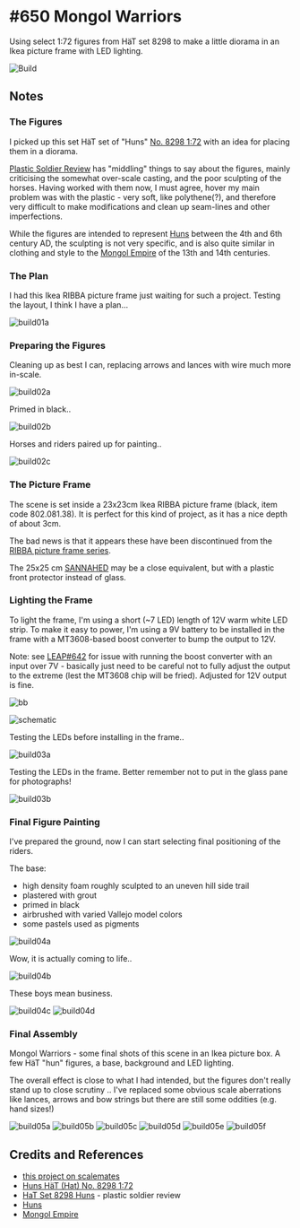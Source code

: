 # #650 Mongol Warriors

Using select 1:72 figures from HäT set 8298 to make a little diorama in an Ikea picture frame with LED lighting.

![Build](./assets/MongolWarriors_build.jpg?raw=true)

## Notes

### The Figures

I picked up this set HäT set of "Huns" [No. 8298 1:72](https://www.scalemates.com/kits/haet-hat-8298-huns--1111298)
with an idea for placing them in a diorama.

[Plastic Soldier Review](http://www.plasticsoldierreview.com/Review.aspx?id=2091)
has "middling" things to say about the figures, mainly criticising the somewhat over-scale casting, and the poor  sculpting of the horses.
Having worked with them now, I must agree, hover my main problem was with the plastic - very soft, like polythene(?), and
therefore very difficult to make modifications and clean up seam-lines and other imperfections.

While the figures are intended to represent [Huns](https://en.wikipedia.org/wiki/Huns) between the 4th and 6th century AD,
the sculpting is not very specific, and is also quite similar in clothing and style to the
[Mongol Empire](https://en.wikipedia.org/wiki/Mongol_Empire) of the 13th and 14th centuries.

### The Plan

I had this Ikea RIBBA picture frame just waiting for such a project. Testing the layout, I think I have a plan...

![build01a](./assets/build01a.jpg?raw=true)

### Preparing the Figures

Cleaning up as best I can, replacing arrows and lances with wire much more in-scale.

![build02a](./assets/build02a.jpg?raw=true)

Primed in black..

![build02b](./assets/build02b.jpg?raw=true)

Horses and riders paired up for painting..

![build02c](./assets/build02c.jpg?raw=true)

### The Picture Frame

The scene is set inside a 23x23cm Ikea RIBBA picture frame (black, item code 802.081.38).
It is perfect for this kind of project, as it has a nice depth of about 3cm.

The bad news is that it appears these have been discontinued from the
[RIBBA picture frame series](https://www.ikea.com/sg/en/cat/ribba-picture-frame-series-16456/).

The 25x25 cm [SANNAHED](https://www.ikea.com/sg/en/p/sannahed-frame-black-60459123/) may be a close equivalent,
but with a plastic front protector instead of glass.

### Lighting the Frame

To light the frame, I'm using a short (~7 LED) length of 12V warm white LED strip.
To make it easy to power, I'm using a 9V battery to be installed in the frame with a MT3608-based boost converter
to bump the output to 12V.

Note: see [LEAP#642](../../Electronics101/Power/SwitchModePowerSupplies/MT3608/SafeControl) for issue with running the boost converter with an input over 7V - basically just need to be careful not to fully adjust the output to the extreme (lest the MT3608 chip will be fried). Adjusted for 12V output is fine.

![bb](./assets/MongolWarriors_bb.jpg?raw=true)

![schematic](./assets/MongolWarriors_schematic.jpg?raw=true)

Testing the LEDs before installing in the frame..

![build03a](./assets/build03a.jpg?raw=true)

Testing the LEDs in the frame. Better remember not to put in the glass pane for photographs!

![build03b](./assets/build03b.jpg?raw=true)

### Final Figure Painting

I've prepared the ground, now I can start selecting final positioning of the riders.

The base:

- high density foam roughly sculpted to an uneven hill side trail
- plastered with grout
- primed in black
- airbrushed with varied Vallejo model colors
- some pastels used as pigments

![build04a](./assets/build04a.jpg?raw=true)

Wow, it is actually coming to life..

![build04b](./assets/build04b.jpg?raw=true)

These boys mean business.

![build04c](./assets/build04c.jpg?raw=true)
![build04d](./assets/build04d.jpg?raw=true)

### Final Assembly

Mongol Warriors - some final shots of this scene in an Ikea picture box. A few HäT "hun" figures, a base, background and LED lighting.

The overall effect is close to what I had intended, but the figures don't really stand up to close scrutiny .. I've replaced some obvious scale aberrations like lances, arrows and bow strings but there are still some oddities (e.g. hand sizes!)

![build05a](./assets/build05a.jpg?raw=true)
![build05b](./assets/build05b.jpg?raw=true)
![build05c](./assets/build05c.jpg?raw=true)
![build05d](./assets/build05d.jpg?raw=true)
![build05e](./assets/build05e.jpg?raw=true)
![build05f](./assets/build05f.jpg?raw=true)

## Credits and References

- [this project on scalemates](https://www.scalemates.com/profiles/mate.php?id=74137&p=projects&project=127640)
- [Huns HäT (Hat) No. 8298 1:72](https://www.scalemates.com/kits/haet-hat-8298-huns--1111298)
- [HaT Set 8298 Huns](http://www.plasticsoldierreview.com/Review.aspx?id=2091) - plastic soldier review
- [Huns](https://en.wikipedia.org/wiki/Huns)
- [Mongol Empire](https://en.wikipedia.org/wiki/Mongol_Empire)
